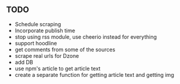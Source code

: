 ## TODO
* Schedule scraping
* Incorporate publish time
* stop using rss module, use cheerio instead for everything
* support hoodline
* get comments from some of the sources
* scrape real urls for Dzone 
* add DB
* use npm's article to get article text
* create a separate function for getting article text and getting img
